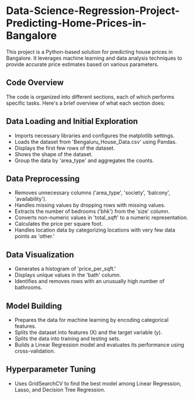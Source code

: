 # Data-Science-Regression-Project-Predicting-Home-Prices-in-Bangalore
This project is a Python-based solution for predicting house prices in Bangalore. It leverages machine learning and data analysis techniques to provide accurate price estimates based on various parameters.

## Code Overview
The code is organized into different sections, each of which performs specific tasks. Here's a brief overview of what each section does:

## Data Loading and Initial Exploration
- Imports necessary libraries and configures the matplotlib settings.
- Loads the dataset from 'Bengaluru_House_Data.csv' using Pandas.
- Displays the first few rows of the dataset.
- Shows the shape of the dataset.
- Group the data by 'area_type' and aggregates the counts.

## Data Preprocessing
- Removes unnecessary columns ('area_type', 'society', 'balcony', 'availability').
- Handles missing values by dropping rows with missing values.
- Extracts the number of bedrooms ('bhk') from the 'size' column.
- Converts non-numeric values in 'total_sqft' to a numeric representation.
- Calculates the price per square foot.
- Handles location data by categorizing locations with very few data points as 'other.'

## Data Visualization
- Generates a histogram of 'price_per_sqft.'
- Displays unique values in the 'bath' column.
- Identifies and removes rows with an unusually high number of bathrooms.

## Model Building
- Prepares the data for machine learning by encoding categorical features.
- Splits the dataset into features (X) and the target variable (y).
- Splits the data into training and testing sets.
- Builds a Linear Regression model and evaluates its performance using cross-validation.

## Hyperparameter Tuning
- Uses GridSearchCV to find the best model among Linear Regression, Lasso, and Decision Tree Regression.








